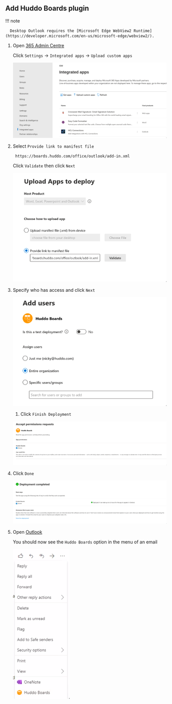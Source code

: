 ## Add Huddo Boards plugin

!!! note

      Desktop Outlook requires the [Microsoft Edge WebView2 Runtime](https://developer.microsoft.com/en-us/microsoft-edge/webview2/).

1. Open [365 Admin Centre](https://admin.microsoft.com/AdminPortal/Home#/Settings/IntegratedApps)

      Click `Settings` -> `Integrated apps` -> `Upload custom apps`

      ![example](outlook1.png)


1. Select `Provide link to manifest file`

        https://boards.huddo.com/office/outlook/add-in.xml

      Click `Validate` then click `Next`

      ![example](outlook3.png)

1. Specify who has access and click `Next`

      ![example](outlook4.png)

      1. Click `Finish Deployment`

      ![example](outlook5.png)

1. Click `Done`

      ![example](outlook6.png)

1. Open [Outlook](https://outlook.office365.com/mail/)

      You should now see the `Huddo Boards` option in the menu of an email

      ![example](outlook7.png)